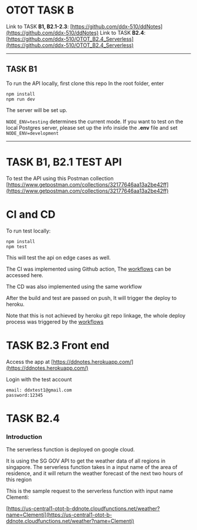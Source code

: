 # OTOT TASK B

Link to TASK **B1, B2.1-2.3**: [https://github.com/ddx-510/ddNotes](https://github.com/ddx-510/ddNotes)
Link to TASK **B2.4**: [https://github.com/ddx-510/OTOT_B2.4_Serverless](https://github.com/ddx-510/OTOT_B2.4_Serverless)

---

## TASK B1

To run the API locally, first clone this repo
In the root folder, enter

```shell
npm install
npm run dev
```
The server will be set up.

`NODE_ENV=testing` determines the current mode. If you want to test on the local Postgres server, please set up the info inside the **.env** file and set `NODE_ENV=development`

---

# TASK B1, B2.1 TEST API

To test the API  using this Postman collection
[https://www.getpostman.com/collections/32177646aa13a2be42ff](https://www.getpostman.com/collections/32177646aa13a2be42ff)

# CI and CD

To run test locally:

```shell
npm install
npm test
```
This will test the api on edge cases as well.

The CI was implemented using Github action, The [workflows](https://github.com/ddx-510/ddNotes/actions/workflows/node.js.yml) can be accessed here.


The CD was also implemented using the same workflow

After the build and test are passed on push,
It will trigger the deploy to heroku.

Note that this is not achieved by heroku git repo linkage, the whole deploy process was triggered by the [workflows](https://github.com/ddx-510/ddNotes/actions/workflows/node.js.yml)

# TASK B2.3 Front end

Access the app at [https://ddnotes.herokuapp.com/](https://ddnotes.herokuapp.com/)

Login with the test account

```
email: ddxtest1@gmail.com
password:12345
```

# TASK B2.4

### Introduction

The serverless function is deployed on google cloud.


It is using the SG GOV API to get the weather data of all regions in singapore.
The serverless function takes in a input name of the area of residence, and it will return the weather forecast of the next two hours of this region

This is the sample request to the serverless function with input name Clementi:

[https://us-central1-otot-b-ddnote.cloudfunctions.net/weather?name=Clementi](https://us-central1-otot-b-ddnote.cloudfunctions.net/weather?name=Clementi)

